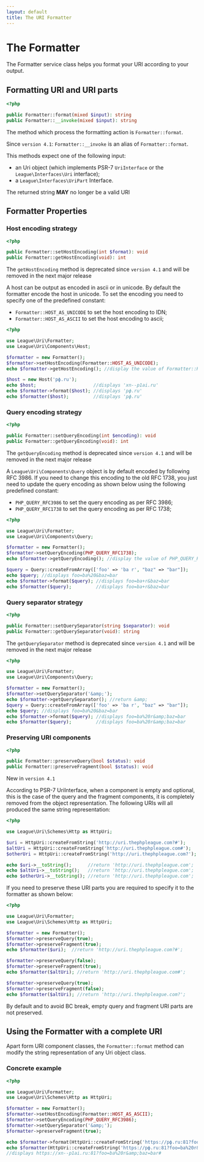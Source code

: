 ```yaml
---
layout: default
title: The URI Formatter
---
```


# The Formatter

The Formatter service class helps you format your URI according to your output.

## Formatting URI and URI parts

~~~php
<?php

public Formatter::format(mixed $input): string
public Formatter::__invoke(mixed $input): string
~~~~~~

The method which process the formatting action is `Formatter::format`.

<p class="message-notice">Since <code>version 4.1</code>: <code>Formatter::__invoke</code> is an alias of <code>Formatter::format</code>.</p>

This methods expect one of the following input:

- an Uri object (which implements PSR-7 `UriInterface` or the `League\Interfaces\Uri` interface);
- a `League\Interfaces\UriPart` Interface.

<p class="message-warning">The returned string <strong>MAY</strong> no longer be a valid URI</p>

## Formatter Properties

### Host encoding strategy

~~~php
<?php

public Formatter::setHostEncoding(int $format): void
public Formatter::getHostEncoding(void): int
~~~~~~

<p class="message-warning">The <code>getHostEncoding</code> method is deprecated since <code>version 4.1</code>  and will be removed in the next major release</p>

A host can be output as encoded in ascii or in unicode. By default the formatter encode the host in unicode. To set the encoding you need to specify one of the predefined constant:

- `Formatter::HOST_AS_UNICODE` to set the host encoding to IDN;
- `Formatter::HOST_AS_ASCII`   to set the host encoding to ascii;

~~~php
<?php

use League\Uri\Formatter;
use League\Uri\Components\Host;

$formatter = new Formatter();
$formatter->setHostEncoding(Formatter::HOST_AS_UNICODE);
echo $formatter->getHostEncoding(); //display the value of Formatter::HOST_AS_ASCII

$host = new Host('рф.ru');
echo $host;                     //displays 'xn--p1ai.ru'
echo $formatter->format($host); //displays 'рф.ru'
echo $formatter($host);         //displays 'рф.ru'
~~~

### Query encoding strategy

~~~php
<?php

public Formatter::setQueryEncoding(int $encoding): void
public Formatter::getQueryEncoding(void): int
~~~~~~

<p class="message-warning">The <code>getQueryEncoding</code> method is deprecated since <code>version 4.1</code>  and will be removed in the next major release</p>

A `League\Uri\Components\Query` object is by default encoded by following RFC 3986. If you need to change this encoding to the old RFC 1738, you just need to update the query encoding as shown below using the following predefined constant:

- `PHP_QUERY_RFC3986` to set the query encoding as per RFC 3986;
- `PHP_QUERY_RFC1738` to set the query encoding as per RFC 1738;

~~~php
<?php

use League\Uri\Formatter;
use League\Uri\Components\Query;

$formatter = new Formatter();
$formatter->setQueryEncoding(PHP_QUERY_RFC1738);
echo $formatter->getQueryEncoding(); //display the value of PHP_QUERY_RFC1738;

$query = Query::createFromArray(['foo' => 'ba r', "baz" => "bar"]);
echo $query; //displays foo=ba%20&baz=bar
echo $formatter->format($query); //displays foo=ba+r&baz=bar
echo $formatter($query);         //displays foo=ba+r&baz=bar
~~~

### Query separator strategy

~~~php
<?php

public Formatter::setQuerySeparator(string $separator): void
public Formatter::getQuerySeparator(void): string
~~~

<p class="message-warning">The <code>getQuerySeparator</code> method is deprecated since <code>version 4.1</code>  and will be removed in the next major release</p>

~~~php
<?php

use League\Uri\Formatter;
use League\Uri\Components\Query;

$formatter = new Formatter();
$formatter->setQuerySeparator('&amp;');
echo $formatter->getQuerySeparator(); //return &amp;
$query = Query::createFromArray(['foo' => 'ba r', "baz" => "bar"]);
echo $query; //displays foo=ba%20&baz=bar
echo $formatter->format($query); //displays foo=ba%20r&amp;baz=bar
echo $formatter($query);         //displays foo=ba%20r&amp;baz=bar
~~~

### Preserving URI components

~~~php
<?php

public Formatter::preserveQuery(bool $status): void
public Formatter::preserveFragment(bool $status): void
~~~~~~

<p class="message-notice">New in <code>version 4.1</code></p>

According to PSR-7 UriInterface, when a component is empty and optional, this is the case of the query and the fragment components, it is completely removed from the object representation. The following URIs will all produced the same string representation:

~~~php
<?php

use League\Uri\Schemes\Http as HttpUri;

$uri = HttpUri::createFromString('http://uri.thephpleague.com?#');
$altUri = HttpUri::createFromString('http://uri.thephpleague.com#');
$otherUri = HttpUri::createFromString('http://uri.thephpleague.com?');

echo $uri->__toString();      //return 'http://uri.thephpleague.com';
echo $altUri->__toString();   //return 'http://uri.thephpleague.com';
echo $otherUri->__toString(); //return 'http://uri.thephpleague.com';
~~~

If you need to preserve these URI parts you are required to specify it to the formatter as shown below:

~~~php
<?php

use League\Uri\Formatter;
use League\Uri\Schemes\Http as HttpUri;

$formatter = new Formatter();
$formatter->preserveQuery(true);
$formatter->preserveFragment(true);
echo $formatter($uri);  //return 'http://uri.thephpleague.com?#';

$formatter->preserveQuery(false);
$formatter->preserveFragment(true);
echo $formatter($altUri); //return 'http://uri.thephpleague.com#';

$formatter->preserveQuery(true);
$formatter->preserveFragment(false);
echo $formatter($altUri); //return 'http://uri.thephpleague.com?';
~~~

<p class="message-notice">By default and to avoid BC break, empty query and fragment URI parts are not preserved.</p>

## Using the Formatter with a complete URI

Apart form URI component classes, the `Formatter::format` method can modify the string representation of any Uri object class.

### Concrete example

~~~php
<?php

use League\Uri\Formatter;
use League\Uri\Schemes\Http as HttpUri;

$formatter = new Formatter();
$formatter->setHostEncoding(Formatter::HOST_AS_ASCII);
$formatter->setQueryEncoding(PHP_QUERY_RFC3986);
$formatter->setQuerySeparator('&amp;');
$formatter->preserveFragment(true);

echo $formatter->format(HttpUri::createFromString('https://рф.ru:81?foo=ba%20r&baz=bar'));
echo $formatter(HttpUri::createFromString('https://рф.ru:81?foo=ba%20r&baz=bar'));
//displays https://xn--p1ai.ru:81?foo=ba%20r&amp;baz=bar#
~~~